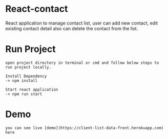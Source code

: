 # React-contact
React application to manage contact list, user can add new contact, edit existing contact detail also can delete the contact from the list.

# Run Project
	open project directory in terminal or cmd and follow below steps to run project locally.

	Install Dependency
	-> npm install
	
	Start react application
	-> npm run start

# Demo 
	you can see live [demo](https://client-list-data-front.herokuapp.com) here
